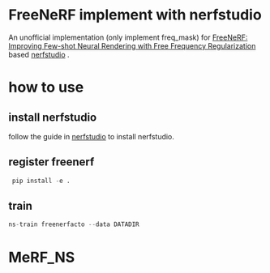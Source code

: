 # FreeNeRF implement with nerfstudio
An unofficial implementation (only implement freq_mask) for  [FreeNeRF: Improving Few-shot Neural Rendering with Free Frequency Regularization](https://arxiv.org/abs/2303.07418) based [nerfstudio](https://github.com/nerfstudio-project/nerfstudio) .

# how to use 

## install nerfstudio

follow the guide in [nerfstudio](https://github.com/nerfstudio-project/nerfstudio) to install nerfstudio.


## register freenerf

```python
 pip install -e .  
 ```

## train 

```python 
ns-train freenerfacto --data DATADIR
```

# MeRF_NS
